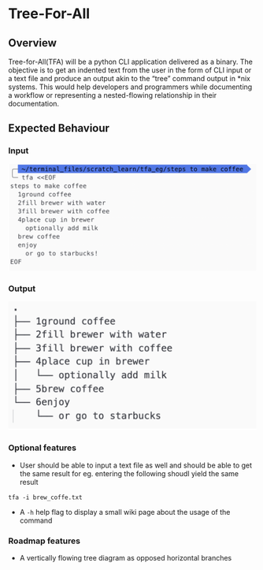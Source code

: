 # Tree-For-All

## Overview
Tree-for-All(TFA) will be a python CLI application delivered as a binary. The objective is to get an indented text from the user in the form of CLI input or a text file and produce an output akin to the “tree” command output in *nix systems. This would help developers and programmers while documenting a workflow or representing a nested-flowing relationship in their documentation.

## Expected Behaviour

### Input
![input]( ./documentation/input.png )

### Output
![output]( ./documentation/output.png )

### Optional features
  - User should be able to input a text file as well and should be able to get the same result for eg. entering the following shoudl yield the same result
  ```
  tfa -i brew_coffe.txt
  ```
  - A  ``-h`` help flag to display a small wiki page about the usage of the command

### Roadmap features

  - A vertically flowing tree diagram as opposed horizontal branches